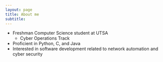 ```yaml
---
layout: page
title: About me
subtitle: 
---
```


- Freshman Computer Science student at UTSA
    - Cyber Operations Track
- Proficient in Python, C, and Java
- Interested in software development related to network automation and cyber security
